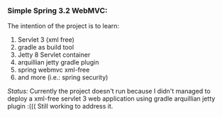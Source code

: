 ### Simple Spring 3.2 WebMVC: ###

The intention of the project is to learn:

1. Servlet 3  (xml free)
1. gradle as build tool
1. Jetty 8 Servlet container
1. arquillian jetty gradle plugin
1. spring webmvc xml-free
1. and more (i.e.: spring security)

<em>Status:</em> Currently the project doesn't run because I didn't managed to deploy a xml-free servlet 3 web application using gradle arquillian jetty plugin :((( Still working to address it.

